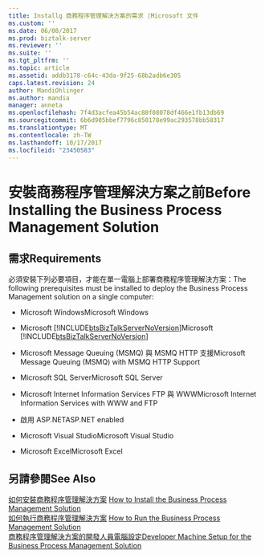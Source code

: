 ```yaml
---
title: Installg 商務程序管理解決方案的需求 |Microsoft 文件
ms.custom: ''
ms.date: 06/08/2017
ms.prod: biztalk-server
ms.reviewer: ''
ms.suite: ''
ms.tgt_pltfrm: ''
ms.topic: article
ms.assetid: addb3178-c64c-43da-9f25-68b2adb6e305
caps.latest.revision: 24
author: MandiOhlinger
ms.author: mandia
manager: anneta
ms.openlocfilehash: 7f4d3acfea45b54ac88f08078df466e1fb13db69
ms.sourcegitcommit: 6b6d905bbef7796c850178e99ac293578bb58317
ms.translationtype: MT
ms.contentlocale: zh-TW
ms.lasthandoff: 10/17/2017
ms.locfileid: "23450583"
---
```

# <a name="before-installing-the-business-process-management-solution"></a><span data-ttu-id="123ce-102">安裝商務程序管理解決方案之前</span><span class="sxs-lookup"><span data-stu-id="123ce-102">Before Installing the Business Process Management Solution</span></span>

## <a name="requirements"></a><span data-ttu-id="123ce-103">需求</span><span class="sxs-lookup"><span data-stu-id="123ce-103">Requirements</span></span>
<span data-ttu-id="123ce-104">必須安裝下列必要項目，才能在單一電腦上部署商務程序管理解決方案：</span><span class="sxs-lookup"><span data-stu-id="123ce-104">The following prerequisites must be installed to deploy the Business Process Management solution on a single computer:</span></span>  
  
-   <span data-ttu-id="123ce-105">Microsoft Windows</span><span class="sxs-lookup"><span data-stu-id="123ce-105">Microsoft Windows</span></span>
  
-   <span data-ttu-id="123ce-106">Microsoft [!INCLUDE[btsBizTalkServerNoVersion](../includes/btsbiztalkservernoversion-md.md)]</span><span class="sxs-lookup"><span data-stu-id="123ce-106">Microsoft [!INCLUDE[btsBizTalkServerNoVersion](../includes/btsbiztalkservernoversion-md.md)]</span></span>  
  
-   <span data-ttu-id="123ce-107">Microsoft Message Queuing (MSMQ) 與 MSMQ HTTP 支援</span><span class="sxs-lookup"><span data-stu-id="123ce-107">Microsoft Message Queuing (MSMQ) with MSMQ HTTP Support</span></span>
  
-   <span data-ttu-id="123ce-108">Microsoft SQL Server</span><span class="sxs-lookup"><span data-stu-id="123ce-108">Microsoft SQL Server</span></span>
  
-   <span data-ttu-id="123ce-109">Microsoft Internet Information Services FTP 與 WWW</span><span class="sxs-lookup"><span data-stu-id="123ce-109">Microsoft Internet Information Services with WWW and FTP</span></span>  
  
-   <span data-ttu-id="123ce-110">啟用 ASP.NET</span><span class="sxs-lookup"><span data-stu-id="123ce-110">ASP.NET enabled</span></span>  
  
-   <span data-ttu-id="123ce-111">Microsoft Visual Studio</span><span class="sxs-lookup"><span data-stu-id="123ce-111">Microsoft Visual Studio</span></span>  
  
-   <span data-ttu-id="123ce-112">Microsoft Excel</span><span class="sxs-lookup"><span data-stu-id="123ce-112">Microsoft Excel</span></span>  
  
## <a name="see-also"></a><span data-ttu-id="123ce-113">另請參閱</span><span class="sxs-lookup"><span data-stu-id="123ce-113">See Also</span></span>  
 <span data-ttu-id="123ce-114">[如何安裝商務程序管理解決方案](../core/how-to-install-the-business-process-management-solution.md) </span><span class="sxs-lookup"><span data-stu-id="123ce-114">[How to Install the Business Process Management Solution](../core/how-to-install-the-business-process-management-solution.md) </span></span>  
 <span data-ttu-id="123ce-115">[如何執行商務程序管理解決方案](../core/how-to-run-the-business-process-management-solution.md) </span><span class="sxs-lookup"><span data-stu-id="123ce-115">[How to Run the Business Process Management Solution](../core/how-to-run-the-business-process-management-solution.md) </span></span>  
 [<span data-ttu-id="123ce-116">商務程序管理解決方案的開發人員電腦設定</span><span class="sxs-lookup"><span data-stu-id="123ce-116">Developer Machine Setup for the Business Process Management Solution</span></span>](../core/developer-machine-setup-for-the-business-process-management-solution.md)